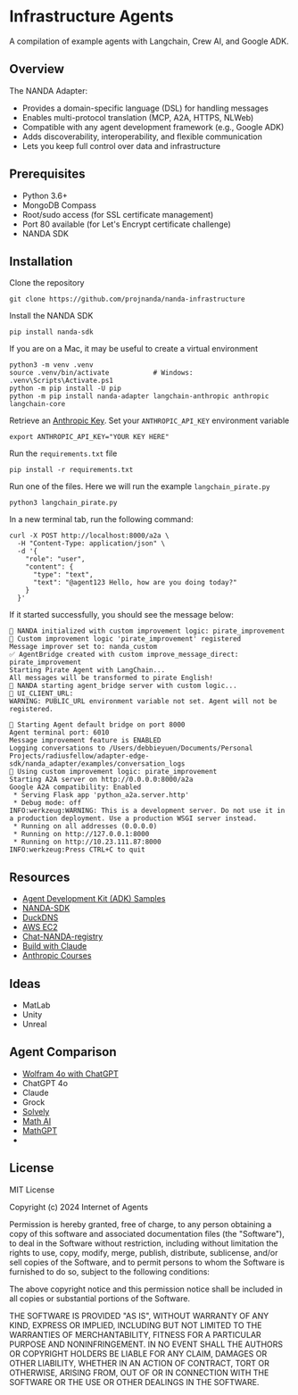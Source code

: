 # Infrastructure Agents

A compilation of example agents with Langchain, Crew AI, and Google ADK. 

## Overview
The NANDA Adapter: 
* Provides a domain-specific language (DSL) for handling messages
* Enables multi-protocol translation (MCP, A2A, HTTPS, NLWeb)
* Compatible with any agent development framework (e.g., Google ADK)
* Adds discoverability, interoperability, and flexible communication
* Lets you keep full control over data and infrastructure

## Prerequisites
* Python 3.6+
* MongoDB Compass 
* Root/sudo access (for SSL certificate management)
* Port 80 available (for Let's Encrypt certificate challenge)
* NANDA SDK

## Installation
Clone the repository
```
git clone https://github.com/projnanda/nanda-infrastructure
```

Install the NANDA SDK
```
pip install nanda-sdk
```

If you are on a Mac, it may be useful to create a virtual environment
```
python3 -m venv .venv
source .venv/bin/activate           # Windows: .venv\Scripts\Activate.ps1
python -m pip install -U pip
python -m pip install nanda-adapter langchain-anthropic anthropic langchain-core
```

Retrieve an [Anthropic Key](https://console.anthropic.com). Set your `ANTHROPIC_API_KEY` environment variable
```
export ANTHROPIC_API_KEY="YOUR KEY HERE"
```

Run the `requirements.txt` file
```
pip install -r requirements.txt
```

Run one of the files. Here we will run the example `langchain_pirate.py`
```
python3 langchain_pirate.py
```

In a new terminal tab, run the following command:
```
curl -X POST http://localhost:8000/a2a \              
  -H "Content-Type: application/json" \
  -d '{
    "role": "user",
    "content": {
      "type": "text",
      "text": "@agent123 Hello, how are you doing today?"
    }
  }'
```

If it started successfully, you should see the message below:
```
🤖 NANDA initialized with custom improvement logic: pirate_improvement
🔧 Custom improvement logic 'pirate_improvement' registered
Message improver set to: nanda_custom
✅ AgentBridge created with custom improve_message_direct: pirate_improvement
Starting Pirate Agent with LangChain...
All messages will be transformed to pirate English!
🚀 NANDA starting agent_bridge server with custom logic...
🔧 UI_CLIENT_URL:
WARNING: PUBLIC_URL environment variable not set. Agent will not be registered.

🚀 Starting Agent default bridge on port 8000
Agent terminal port: 6010
Message improvement feature is ENABLED
Logging conversations to /Users/debbieyuen/Documents/Personal Projects/radiusfellow/adapter-edge-sdk/nanda_adapter/examples/conversation_logs
🔧 Using custom improvement logic: pirate_improvement
Starting A2A server on http://0.0.0.0:8000/a2a
Google A2A compatibility: Enabled
 * Serving Flask app 'python_a2a.server.http'
 * Debug mode: off
INFO:werkzeug:WARNING: This is a development server. Do not use it in a production deployment. Use a production WSGI server instead.
 * Running on all addresses (0.0.0.0)
 * Running on http://127.0.0.1:8000
 * Running on http://10.23.111.87:8000
INFO:werkzeug:Press CTRL+C to quit
```

## Resources
* [Agent Development Kit (ADK) Samples](https://github.com/google/adk-samples)
* [NANDA-SDK](https://github.com/projnanda/nanda-sdk?tab=readme-ov-file)
* [DuckDNS](https://www.duckdns.org/domains)
* [AWS EC2](https://us-east-2.signin.aws.amazon.com)
* [Chat-NANDA-registry](https://chat.nanda-registry.com/index.html)
* [Build with Claude](https://docs.anthropic.com/en/home)
* [Anthropic Courses](https://anthropic.skilljar.com)
  
## Ideas
* MatLab
* Unity
* Unreal

## Agent Comparison
* [Wolfram 4o with ChatGPT](https://chatgpt.com/g/g-0S5FXLyFN-wolfram?model=gpt-4o)
* ChatGPT 4o
* Claude
* Grock
* [Solvely](https://solvely.ai)
* [Math AI](https://math-gpt.ai)
* [MathGPT](https://math-gpt.org)
* 
  
## License
MIT License

Copyright (c) 2024 Internet of Agents

Permission is hereby granted, free of charge, to any person obtaining a copy of this software and associated documentation files (the "Software"), to deal in the Software without restriction, including without limitation the rights to use, copy, modify, merge, publish, distribute, sublicense, and/or sell copies of the Software, and to permit persons to whom the Software is furnished to do so, subject to the following conditions:

The above copyright notice and this permission notice shall be included in all copies or substantial portions of the Software.

THE SOFTWARE IS PROVIDED "AS IS", WITHOUT WARRANTY OF ANY KIND, EXPRESS OR IMPLIED, INCLUDING BUT NOT LIMITED TO THE WARRANTIES OF MERCHANTABILITY, FITNESS FOR A PARTICULAR PURPOSE AND NONINFRINGEMENT. IN NO EVENT SHALL THE AUTHORS OR COPYRIGHT HOLDERS BE LIABLE FOR ANY CLAIM, DAMAGES OR OTHER LIABILITY, WHETHER IN AN ACTION OF CONTRACT, TORT OR OTHERWISE, ARISING FROM, OUT OF OR IN CONNECTION WITH THE SOFTWARE OR THE USE OR OTHER DEALINGS IN THE SOFTWARE.


